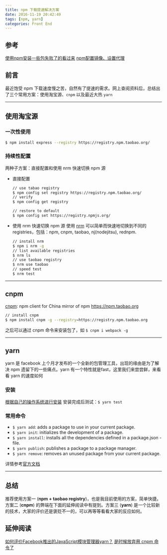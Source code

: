 ```yaml
---
title: npm 下载提速解决方案
date: 2016-11-19 20:42:49
tags: [npm, yarn]
categories: Front End
---
```


## 参考

[使用npm安装一些包失败了的看过来](https://cnodejs.org/topic/4f9904f9407edba21468f31e)
[npm配置镜像、设置代理](npm配置镜像、设置代理)

## 前言

最近饱受 npm 下载速度慢之苦，自然有了提速的需求。网上查阅资料后，总结出了三个常用方案：使用淘宝源、`cnpm` 以及最近大热 `yarn`
<!-- more -->

---
## 使用淘宝源

### 一次性使用
``` bash
$ npm install express --registry https://registry.npm.taobao.org/
```

### 持续性配置
两种子方案：直接配置和使用 nrm 快速切换 npm 源
- 直接配置
  ``` bash
  // use tabao registry
  $ npm config set registry https://registry.npm.taobao.org/
  // verify
  $ npm config get registry
  ```
  ``` bash
  // restore to default
  $ npm config set https://registry.npmjs.org/
  ```

- 使用 nrm 快速切换 npm 源
  使用 [nrm](https://github.com/Pana/nrm) 可以简单而快速地切换到不同的 registries，包括：npm, cnpm, taobao, nj(nodejitsu), rednpm.
  ``` bash
  // install nrm
  $ npm i nrm -g
  // list available registries
  $ nrm ls
  // use taobao registry
  $ nrm use taobao
  // speed test
  $ nrm test
  ```

---
## cnpm
[cnpm](https://github.com/cnpm/cnpm): npm client for China mirror of npm https://npm.taobao.org
``` bash
// install cnpm
$ npm install cnpm -g --registry=https://registry.npm.taobao.org
```
之后可以通过 cnpm 命令来安装包了，如
`$ cnpm i webpack -g`

---
## yarn
yarn 是 facebook 上个月才发布的一个全新的包管理工具，出现的缘由是为了解决 npm 遗留下的一些痛点。yarn 有一个特性就是fast，这里我们来尝尝鲜，来看看 yarn 的速度如何

### 安装
[根据自己的操作系统进行安装](https://yarnpkg.com/en/docs/install)
安装完成后测试：`$ yarn test`

### 常用命令
- `$ yarn add`: adds a package to use in your current package.
- `$ yarn init`: initializes the development of a package.
- `$ yarn install`: installs all the dependencies defined in a package.json - file.
- `$ yarn publish`: publishes a package to a package manager.
- `$ yarn remove`: removes an unused package from your current package.

详情参考[官方文档](https://yarnpkg.com/en/docs/cli/)

---
## 总结

推荐使用方案一 (**npm + taobao registry**)，也是我目前使用的方案，简单快捷。方案二  (**cnpm**) 的弊端在下面的延伸阅读中有提到。方案三 (**yarn**) 是一个比较新的技术，大家的评价还是褒贬不一的，可以再等等看看大家的反应如何。

## 延伸阅读

[如何评价Facebook推出的JavaScript模块管理器yarn？](https://www.zhihu.com/question/51502849)
[是时候放弃用 cnpm 命令了](https://cnodejs.org/topic/552212ba01b6c9310d8e9959)
